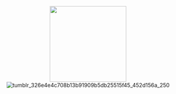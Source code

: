 <p align="center">
 <img width="200" src= (https://github.com/user-attachments/assets/c34ec9f9-8e1b-4827-8aa6-80b1b91bb6ad)

 
   ![tumblr_326e4e4c708b13b91909b5db25515f45_452d156a_250](https://github.com/user-attachments/assets/349ad13d-3c78-4cfe-b37b-bf4af2f5d190)


